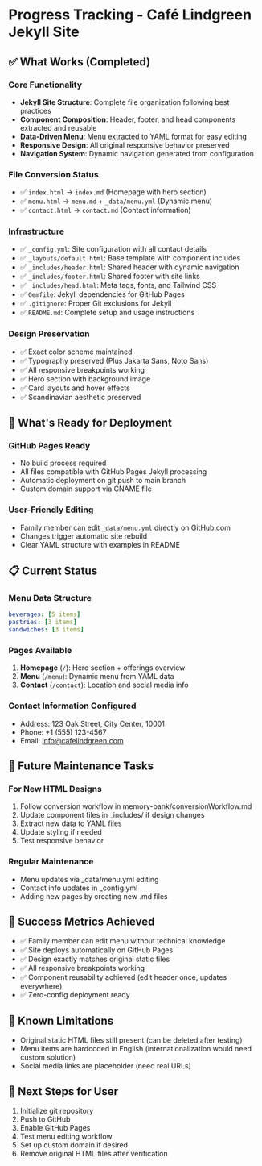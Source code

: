 # Progress Tracking - Café Lindgreen Jekyll Site

## ✅ What Works (Completed)

### Core Functionality
- **Jekyll Site Structure**: Complete file organization following best practices
- **Component Composition**: Header, footer, and head components extracted and reusable
- **Data-Driven Menu**: Menu extracted to YAML format for easy editing
- **Responsive Design**: All original responsive behavior preserved
- **Navigation System**: Dynamic navigation generated from configuration

### File Conversion Status
- ✅ `index.html` → `index.md` (Homepage with hero section)
- ✅ `menu.html` → `menu.md` + `_data/menu.yml` (Dynamic menu)
- ✅ `contact.html` → `contact.md` (Contact information)

### Infrastructure
- ✅ `_config.yml`: Site configuration with all contact details
- ✅ `_layouts/default.html`: Base template with component includes
- ✅ `_includes/header.html`: Shared header with dynamic navigation
- ✅ `_includes/footer.html`: Shared footer with site links
- ✅ `_includes/head.html`: Meta tags, fonts, and Tailwind CSS
- ✅ `Gemfile`: Jekyll dependencies for GitHub Pages
- ✅ `.gitignore`: Proper Git exclusions for Jekyll
- ✅ `README.md`: Complete setup and usage instructions

### Design Preservation
- ✅ Exact color scheme maintained
- ✅ Typography preserved (Plus Jakarta Sans, Noto Sans)
- ✅ All responsive breakpoints working
- ✅ Hero section with background image
- ✅ Card layouts and hover effects
- ✅ Scandinavian aesthetic preserved

## 🚀 What's Ready for Deployment

### GitHub Pages Ready
- No build process required
- All files compatible with GitHub Pages Jekyll processing
- Automatic deployment on git push to main branch
- Custom domain support via CNAME file

### User-Friendly Editing
- Family member can edit `_data/menu.yml` directly on GitHub.com
- Changes trigger automatic site rebuild
- Clear YAML structure with examples in README

## 📋 Current Status

### Menu Data Structure
```yaml
beverages: [5 items]
pastries: [3 items] 
sandwiches: [3 items]
```

### Pages Available
1. **Homepage** (`/`): Hero section + offerings overview
2. **Menu** (`/menu`): Dynamic menu from YAML data
3. **Contact** (`/contact`): Location and social media info

### Contact Information Configured
- Address: 123 Oak Street, City Center, 10001
- Phone: +1 (555) 123-4567
- Email: info@cafelindgreen.com

## 🔄 Future Maintenance Tasks

### For New HTML Designs
1. Follow conversion workflow in memory-bank/conversionWorkflow.md
2. Update component files in _includes/ if design changes
3. Extract new data to YAML files
4. Update styling if needed
5. Test responsive behavior

### Regular Maintenance
- Menu updates via _data/menu.yml editing
- Contact info updates in _config.yml
- Adding new pages by creating new .md files

## 🎯 Success Metrics Achieved
- ✅ Family member can edit menu without technical knowledge
- ✅ Site deploys automatically on GitHub Pages
- ✅ Design exactly matches original static files
- ✅ All responsive breakpoints working
- ✅ Component reusability achieved (edit header once, updates everywhere)
- ✅ Zero-config deployment ready

## 🚧 Known Limitations
- Original static HTML files still present (can be deleted after testing)
- Menu items are hardcoded in English (internationalization would need custom solution)
- Social media links are placeholder (need real URLs)

## 📝 Next Steps for User
1. Initialize git repository
2. Push to GitHub
3. Enable GitHub Pages
4. Test menu editing workflow
5. Set up custom domain if desired
6. Remove original HTML files after verification
